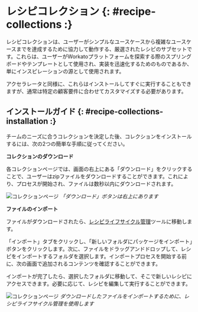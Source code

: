  # レシピコレクション {: #recipe-collections :}
レシピコレクションは、ユーザーがシンプルなユースケースから複雑なユースケースまでを達成するために協力して動作する、厳選されたレシピのサブセットです。これらは、ユーザーがWorkatoプラットフォームを探索する際のスプリングボードやテンプレートとして使用され、実装を迅速化するためのものであるか、単にインスピレーションの源として使用されます。

アクセラレータと同様に、これらはインストールしてすぐに実行することもできますが、通常は特定の顧客要件に合わせてカスタマイズする必要があります。

## インストールガイド {: #recipe-collections-installation :}
チームのニーズに合うコレクションを決定した後、コレクションをインストールするには、次の2つの簡単な手順に従ってください。

<Stepper>
<Step>

**コレクションのダウンロード**

各コレクションページでは、画面の右上にある「ダウンロード」をクリックすることで、ユーザーはzipファイルをダウンロードすることができます。これにより、プロセスが開始され、ファイルは数秒以内にダウンロードされます。

![コレクションページ](~@img/community/recipe-collection-download.png)
*「ダウンロード」ボタンは右上にあります*

</Step>
<Step>

**ファイルのインポート**

ファイルがダウンロードされたら、[レシピライフサイクル管理](https://app.workato.com/import_targets)ツールに移動します。

「インポート」タブをクリックし、「新しいフォルダにパッケージをインポート」ボタンをクリックします。次に、ファイルをドラッグアンドドロップして、レシピをインポートするフォルダを選択します。インポートプロセスを開始する前に、次の画面で追加されるコンテンツを確認することができます。

インポートが完了したら、選択したフォルダに移動して、そこで新しいレシピにアクセスできます。必要に応じて、レシピを編集して実行することができます。

![コレクションページ](~@img/community/rdlc-import.png)
*ダウンロードしたファイルをインポートするために、レシピライフサイクル管理を使用します*

</Step>
</Stepper>